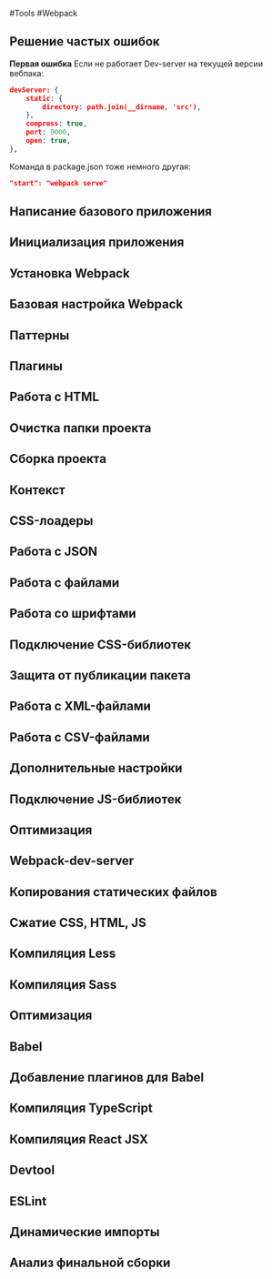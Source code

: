 #Tools #Webpack

## Решение частых ошибок

**Первая ошибка**
Если не работает Dev-server на текущей версии вебпака:
```JSON
devServer: { 
	static: { 
		directory: path.join(__dirname, 'src'), 
	}, 
	compress: true, 
	port: 9000, 
	open: true, 
},
```
Команда в package.json тоже немного другая: 
```JSON
"start": "webpack serve"
```


## Написание базового приложения 




## Инициализация приложения 
## Установка Webpack
## Базовая настройка Webpack 
## Паттерны 
## Плагины 
## Работа с HTML 
## Очистка папки проекта 
## Сборка проекта 
## Контекст
## CSS-лоадеры
## Работа с JSON 
## Работа с файлами 
## Работа со шрифтами
## Подключение CSS-библиотек 
## Защита от публикации пакета 
## Работа с XML-файлами 
## Работа с CSV-файлами 
## Дополнительные настройки 
## Подключение JS-библиотек 
## Оптимизация 
## Webpack-dev-server
## Копирования статических файлов 
## Сжатие CSS, HTML, JS 
## Компиляция Less 
## Компиляция Sass 
## Оптимизация 
## Babel 
## Добавление плагинов для Babel 
## Компиляция TypeScript 
## Компиляция React JSX 
## Devtool
## ESLint 
## Динамические импорты
## Анализ финальной сборки

